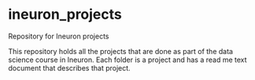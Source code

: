# ineuron_projects
Repository for Ineuron projects

This repository holds all the projects that are done as part of the data science course in Ineuron. Each folder is a project and has a read me text document that describes that project.

